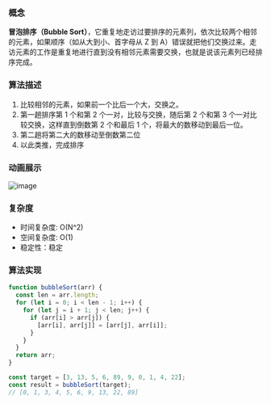 ### 概念

**冒泡排序（Bubble Sort）**，它重复地走访过要排序的元素列，依次比较两个相邻的元素，如果顺序（如从大到小、首字母从 Z 到 A）错误就把他们交换过来。走访元素的工作是重复地进行直到没有相邻元素需要交换，也就是说该元素列已经排序完成。

### 算法描述

1. 比较相邻的元素，如果前一个比后一个大，交换之。
2. 第一趟排序第 1 个和第 2 个一对，比较与交换，随后第 2 个和第 3 个一对比较交换，这样直到倒数第 2 个和最后 1 个，将最大的数移动到最后一位。
3. 第二趟将第二大的数移动至倒数第二位
4. 以此类推，完成排序

### 动画展示
![image](https://images2017.cnblogs.com/blog/849589/201710/849589-20171015223238449-2146169197.gif)

### 复杂度

- 时间复杂度: O(N^2)
- 空间复杂度: O(1)
- 稳定性：稳定

### 算法实现

```js
function bubbleSort(arr) {
  const len = arr.length;
  for (let i = 0; i < len - 1; i++) {
    for (let j = i + 1; j < len; j++) {
      if (arr[i] > arr[j]) {
        [arr[i], arr[j]] = [arr[j], arr[i]];
      }
    }
  }
  return arr;
}

const target = [3, 13, 5, 6, 89, 9, 0, 1, 4, 22];
const result = bubbleSort(target);
// [0, 1, 3, 4, 5, 6, 9, 13, 22, 89]
```
